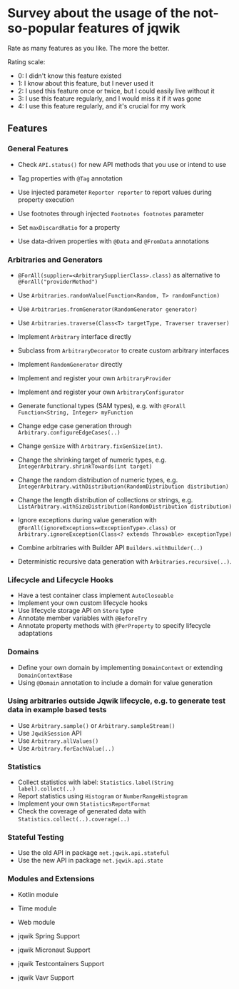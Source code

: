# Survey about the usage of the not-so-popular features of jqwik

Rate as many features as you like. The more the better.

Rating scale:

- 0: I didn't know this feature existed
- 1: I know about this feature, but I never used it
- 2: I used this feature once or twice, but I could easily live without it
- 3: I use this feature regularly, and I would miss it if it was gone
- 4: I use this feature regularly, and it's crucial for my work

## Features

### General Features

- Check `API.status()` for new API methods that you use or intend to use

- Tag properties with `@Tag` annotation

- Use injected parameter `Reporter reporter` to report values during property execution

- Use footnotes through injected `Footnotes footnotes` parameter

- Set `maxDiscardRatio` for a property

- Use data-driven properties with `@Data` and `@FromData` annotations


### Arbitraries and Generators

- `@ForAll(supplier=<ArbitrarySupplierClass>.class)` as alternative
  to `@ForAll("providerMethod")`

- Use `Arbitraries.randomValue(Function<Random, T> randomFunction)`

- Use `Arbitraries.fromGenerator(RandomGenerator generator)`

- Use `Arbitraries.traverse(Class<T> targetType, Traverser traverser)`

- Implement `Arbitrary` interface directly

- Subclass from `ArbitraryDecorator` to create custom arbitrary interfaces

- Implement `RandomGenerator` directly

- Implement and register your own `ArbitraryProvider`

- Implement and register your own `ArbitraryConfigurator`

- Generate functional types (SAM types), e.g. with `@ForAll Function<String, Integer> myFunction`

- Change edge case generation through `Arbitrary.configureEdgeCases(..)`

- Change `genSize` with `Arbitrary.fixGenSize(int)`.

- Change the shrinking target of numeric types,
  e.g. `IntegerArbitrary.shrinkTowards(int target)`

- Change the random distribution of numeric types,
  e.g. `IntegerArbitrary.withDistribution(RandomDistribution distribution)`

- Change the length distribution of collections or strings,
  e.g. `ListArbitrary.withSizeDistribution(RandomDistribution distribution)`

- Ignore exceptions during value generation with `@ForAll(ignoreExceptions=<ExceptionType>.class)`
  or `Arbitrary.ignoreException(Class<? extends Throwable> exceptionType)`

- Combine arbitraries with Builder API `Builders.withBuilder(..)`

- Deterministic recursive data generation with `Arbitraries.recursive(..)`.


### Lifecycle and Lifecycle Hooks

- Have a test container class implement `AutoCloseable`
- Implement your own custom lifecycle hooks
- Use lifecycle storage API on `Store` type 
- Annotate member variables with `@BeforeTry`
- Annotate property methods with `@PerProperty` to specify lifecycle adaptations


### Domains

- Define your own domain by implementing `DomainContext` or extending `DomainContextBase`
- Using `@Domain` annotation to include a domain for value generation


### Using arbitraries outside Jqwik lifecycle, e.g. to generate test data in example based tests

- Use `Arbitrary.sample()` or `Arbitrary.sampleStream()`
- Use `JqwikSession` API
- Use `Arbitrary.allValues()`
- Use `Arbitrary.forEachValue(..)`


### Statistics

- Collect statistics with label: `Statistics.label(String label).collect(..)`
- Report statistics using `Histogram` or `NumberRangeHistogram`
- Implement your own `StatisticsReportFormat`
- Check the coverage of generated data with `Statistics.collect(..).coverage(..)`


### Stateful Testing

- Use the old API in package `net.jqwik.api.stateful`
- Use the new API in package `net.jqwik.api.state`


### Modules and Extensions

- Kotlin module

- Time module

- Web module

- jqwik Spring Support

- jqwik Micronaut Support

- jqwik Testcontainers Support

- jqwik Vavr Support
